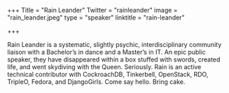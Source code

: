 +++
Title = "Rain Leander"
Twitter = "rainleander"
image = "rain_leander.jpeg"
type = "speaker"
linktitle = "rain-leander"

+++

Rain Leander is a systematic, slightly psychic, interdisciplinary community liaison with a Bachelor’s in dance and a Master’s in IT. An epic public speaker, they have disappeared within a box stuffed with swords, created life, and went skydiving with the Queen. Seriously. Rain is an active technical contributor with CockroachDB, Tinkerbell, OpenStack, RDO, TripleO, Fedora, and DjangoGirls. Come say hello. Bring cake.